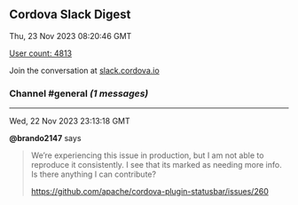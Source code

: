 ## Cordova Slack Digest
Thu, 23 Nov 2023 08:20:46 GMT

[User count: 4813](https://cordova.slack.com/)


Join the conversation at [slack.cordova.io](http://slack.cordova.io/)

### __Channel #general__ _(1 messages)_
---

Wed, 22 Nov 2023 23:13:18 GMT

__@brando2147__ says 
> We’re experiencing this issue in production, but I am not able to reproduce it consistently. I see that its marked as needing more info. Is there anything I can contribute?
> 
> <https://github.com/apache/cordova-plugin-statusbar/issues/260>
> 
